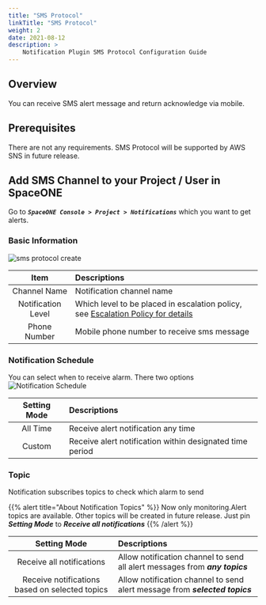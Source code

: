 ```yaml
---
title: "SMS Protocol"
linkTitle: "SMS Protocol"
weight: 2
date: 2021-08-12
description: >
    Notification Plugin SMS Protocol Configuration Guide
---
```


## Overview
You can receive SMS alert message and return acknowledge via mobile.

## Prerequisites
There are not any requirements.
SMS Protocol will be supported by AWS SNS in future release.

## Add SMS Channel to your Project / User in SpaceONE
Go to _**`SpaceONE Console > Project > Notifications`**_ which you want to get alerts.

### Basic Information
![sms protocol create](/ko/docs/guides_v1/alert_manager/notification/notification_img/sms_protocol_01.png)

|Item|Descriptions|
|:--:|:--|
|Channel Name|Notification channel name|
|Notification Level|Which level to be placed in escalation policy, see [Escalation Policy for details](/docs/guides_v1/alert_manager/escalation_policy/)|
|Phone Number|Mobile phone number to receive sms message|

### Notification Schedule
You can select when to receive alarm. There two options
![Notification Schedule](/ko/docs/guides_v1/alert_manager/notification/notification_img/notification_img_01.png)

|Setting Mode|Descriptions|
|:--:|:--|
|All Time|Receive alert notification any time|
|Custom|Receive alert notification within designated time period|

### Topic
Notification subscribes topics to check which alarm to send

{{% alert title="About Notification Topics" %}}
Now only monitoring.Alert topics are available. Other topics will be created in future release.
Just pin _**Setting Mode**_ to _**Receive all notifications**_
{{% /alert %}}

|Setting Mode|Descriptions|
|:--:|:--|
|Receive all notifications|Allow notification channel to send all alert messages from _**any topics**_|
|Receive notifications based on selected topics|Allow notification channel to send alert message from _**selected topics**_|

